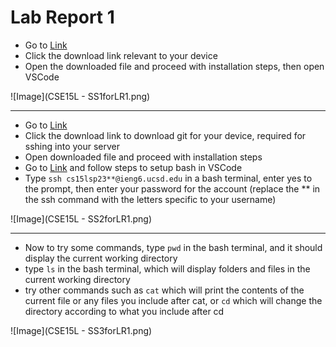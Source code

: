 # Lab Report 1
* Go to [Link](https://code.visualstudio.com/download)
* Click the download link relevant to your device
* Open the downloaded file and proceed with installation steps, then open VSCode 

![Image](CSE15L - SS1forLR1.png)

---

* Go to [Link](https://gitforwindows.org/)
* Click the download link to download git for your device, required for sshing into your server
* Open downloaded file and proceed with installation steps
* Go to [Link](https://stackoverflow.com/a/50527994) and follow steps to setup bash in VSCode
* Type `ssh cs15lsp23**@ieng6.ucsd.edu` in a bash terminal, enter yes to the prompt, then enter your password for the account (replace the ** in the ssh command with the letters specific to your username) 

![Image](CSE15L - SS2forLR1.png)

---

* Now to try some commands, type `pwd` in the bash terminal, and it should display the current working directory
* type `ls` in the bash terminal, which will display folders and files in the current working directory
* try other commands such as `cat` which will print the contents of the current file or any files you include after cat, or `cd` which will change the directory according to what you include after cd

![Image](CSE15L - SS3forLR1.png)

